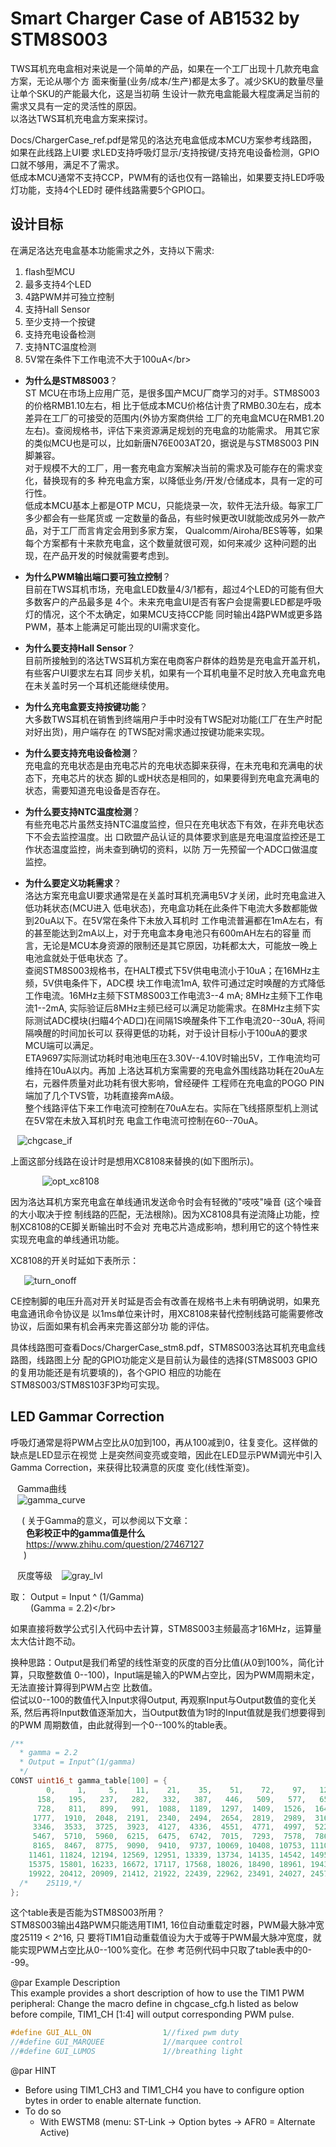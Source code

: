 # Smart Charger Case of AB1532 by STM8S003</br>

TWS耳机充电盒相对来说是一个简单的产品，如果在一个工厂出现十几款充电盒方案，无论从哪个方
面来衡量(业务/成本/生产)都是太多了。减少SKU的数量尽量让单个SKU的产能最大化，这是当初萌
生设计一款充电盒能最大程度满足当前的需求又具有一定的灵活性的原因。</br>
以洛达TWS耳机充电盒方案来探讨。</br>

Docs/ChargerCase_ref.pdf是常见的洛达充电盒低成本MCU方案参考线路图，如果在此线路上UI要
求LED支持呼吸灯显示/支持按键/支持充电设备检测，GPIO口就不够用，满足不了需求。</br>
低成本MCU通常不支持CCP，PWM有的话也仅有一路输出，如果要支持LED呼吸灯功能，支持4个LED时
硬件线路需要5个GPIO口。</br>

## 设计目标</br>
在满足洛达充电盒基本功能需求之外，支持以下需求:</br>
  1.  flash型MCU</br>
  2.  最多支持4个LED</br>
  3.  4路PWM并可独立控制</br>
  4.  支持Hall Sensor</br>
  5.  至少支持一个按键</br>
  6.  支持充电设备检测</br>
  7.  支持NTC温度检测</br>
  8.  5V常在条件下工作电流不大于100uA\</br>

  * **为什么是STM8S003**？</br>
  ST MCU在市场上应用广范，是很多国产MCU厂商学习的对手。STM8S003的价格RMB1.10左右，相
  比于低成本MCU价格估计贵了RMB0.30左右，成本差异在工厂的可接受的范围内(外协方案商供给
  工厂的充电盒MCU在RMB1.20左右)。查阅规格书，评估下来资源满足规划的充电盒的功能需求。
  用其它家的类似MCU也是可以，比如新唐N76E003AT20，据说是与STM8S003 PIN脚兼容。</br>
  对于规模不大的工厂，用一套充电盒方案解决当前的需求及可能存在的需求变化，替换现有的多
  种充电盒方案，以降低业务/开发/仓储成本，具有一定的可行性。</br>
  低成本MCU基本上都是OTP MCU，只能烧录一次，软件无法升级。每家工厂多少都会有一些尾货或
  一定数量的备品，有些时候更改UI就能改成另外一款产品，对于工厂而言肯定会用到多家方案，
  Qualcomm/Airoha/BES等等，如果每个方案都有十来款充电盒，这个数量就很可观，如何来减少
  这种问题的出现，在产品开发的时候就需要考虑到。

  * **为什么PWM输出端口要可独立控制**？</br>
目前在TWS耳机市场，充电盒LED数量4/3/1都有，超过4个LED的可能有但大多数客户的产品最多是
4个。未来充电盒UI是否有客户会提需要LED都是呼吸灯的情况，这个不太确定，如果MCU支持CCP能
同时输出4路PWM或更多路PWM，基本上能满足可能出现的UI需求变化。

  * **为什么要支持Hall Sensor**？</br>
目前所接触到的洛达TWS耳机方案在电商客户群体的趋势是充电盒开盖开机，有些客户UI要求左右耳
同步关机，如果有一个耳机电量不足时放入充电盒充电在未关盖时另一个耳机还能继续使用。

  * **为什么充电盒要支持按键功能**？</br>
大多数TWS耳机在销售到终端用户手中时没有TWS配对功能(工厂在生产时配对好出货)，用户端存在
的TWS配对需求通过按键功能来实现。

  * **为什么要支持充电设备检测**？</br>
充电盒的充电状态是由充电芯片的充电状态脚来获得，在未充电和充满电的状态下，充电芯片的状态
脚的L或H状态是相同的，如果要得到充电盒充满电的状态，需要知道充电设备是否存在。

  * **为什么要支持NTC温度检测**？</br>
有些充电芯片虽然支持NTC温度监控，但只在充电状态下有效，在非充电状态下不会去监控温度。出
口欧盟产品认证的具体要求到底是充电温度监控还是工作状态温度监控，尚未查到确切的资料，以防
万一先预留一个ADC口做温度监控。

  * **为什么要定义功耗需求**？</br>
洛达方案充电盒UI要求通常是在关盖时耳机充满电5V才关闭，此时充电盒进入低功耗状态(MCU进入
低电状态)，充电盒功耗在此条件下电流大多数都能做到20uA以下。在5V常在条件下未放入耳机时
工作电流普遍都在1mA左右，有的甚至能达到2mA以上，对于充电盒本身电池只有600mAH左右的容量
而言，无论是MCU本身资源的限制还是其它原因，功耗都太大，可能放一晚上电池盒就处于低电状态
了。</br>
查阅STM8S003规格书，在HALT模式下5V供电电流小于10uA；在16MHz主频，5V供电条件下，ADC模
块工作电流1mA, 软件可通过定时唤醒的方式降低工作电流。16MHz主频下STM8S003工作电流3--4
mA; 8MHz主频下工作电流1--2mA, 实际验证后8MHz主频已经可以满足功能需求。在8MHz主频下实
际测试ADC模块(扫瞄4个AD口)在间隔1S唤醒条件下工作电流20--30uA, 将间隔唤醒的时间加长可以
获得更低的功耗，对于设计目标小于100uA的要求MCU端可以满足。</br>
ETA9697实际测试功耗时电池电压在3.30V--4.10V时输出5V，工作电流均可维持在10uA以内。再加
上洛达耳机方案需要的充电盒外围线路功耗在20uA左右，元器件质量对此功耗有很大影响，曾经硬件
工程师在充电盒的POGO PIN端加了几个TVS管，功耗直接奔mA级。</br>
整个线路评估下来工作电流可控制在70uA左右。实际在飞线搭原型机上测试在5V常在未放入耳机时充
电盒工作电流可控制在60--70uA。</br>

  &ensp; ![chgcase_if](https://i.loli.net/2020/08/21/P3Xr5TRiD6EHqom.png)</br>

上面这部分线路在设计时是想用XC8108来替换的(如下图所示)。

  &ensp; &ensp; &ensp; &ensp;&ensp;   ![opt_xc8108](https://i.loli.net/2020/08/21/pYotXVFPIfyCMhU.png)</br>

因为洛达耳机方案充电盒在单线通讯发送命令时会有轻微的"吱吱"噪音 (这个噪音的大小取决于控
制线路的匹配，无法根除)。因为XC8108具有逆流降止功能，控制XC8108的CE脚关断输出时不会对
充电芯片造成影响，想利用它的这个特性来实现充电盒的单线通讯功能。

XC8108的开关时延如下表所示：</br>

&ensp; &ensp; ![turn_onoff](https://i.loli.net/2020/08/21/SOW5dyrhoYHU4m6.png)

CE控制脚的电压升高对开关时延是否会有改善在规格书上未有明确说明，如果充电盒通讯命令协议是
以1ms单位来计时，用XC8108来替代控制线路可能需要修改协议，后面如果有机会再来完善这部分功
能的评估。

具体线路图可查看Docs/ChargerCase_stm8.pdf，STM8S003洛达耳机充电盒线路图，线路图上分
配的GPIO功能定义是目前认为最佳的选择(STM8S003 GPIO的复用功能还是有坑要填的)，各个GPIO
相应的功能在STM8S003/STM8S103F3P均可实现。


## LED Gammar Correction</br>

呼吸灯通常是将PWM占空比从0加到100，再从100减到0，往复变化。这样做的缺点是LED显示在视觉
上是突然间变亮或变暗，因此在LED显示PWM调光中引入Gamma Correction，来获得比较满意的灰度
变化(线性渐变)。</br>

&ensp; Gamma曲线</br>
&ensp; ![gamma_curve](https://i.loli.net/2020/08/21/2vhMTdngiIUDtRf.png)</br>

&ensp;&ensp;  ( 关于Gamma的意义，可以参阅以下文章：</br>
&ensp;&ensp;&ensp;  **色彩校正中的gamma值是什么** </br>
&ensp;&ensp;&ensp;  https://www.zhihu.com/question/27467127</br>
&ensp;&ensp;&ensp;)

&ensp; 灰度等级
&ensp; ![gray_lvl](https://i.loli.net/2020/08/21/1pYxZtKVITnbJMi.png)

取： Output = Input ^ (1/Gamma)</br>
&ensp;&ensp;&ensp;&ensp;     (Gamma = 2.2)\</br>

如果直接将数学公式引入代码中去计算，STM8S003主频最高才16MHz，运算量太大估计跑不动。

换种思路：Output是我们希望的线性渐变的灰度的百分比值(从0到100%，简化计算，只取整数值
         0--100)，Input端是输入的PWM占空比，因为PWM周期未定，无法直接计算得到PWM占空
         比数值。</br>
         偿试以0--100的数值代入Input求得Output, 再观察Input与Output数值的变化关系,
         然后再将Input数值逐渐加大，当Output数值为1时的Input值就是我们想要得到的PWM
         周期数值，由此就得到一个0--100%的table表。</br>
```c
/**
  * gamma = 2.2
  * Output = Input^(1/gamma)
  */
CONST uint16_t gamma_table[100] = {
	    0,     1,     5,    11,    21,    35,    51,    72,    97,   126,
	  158,   195,   237,   282,   332,   387,   446,   509,   577,   650,
	  728,   811,   899,   991,  1088,  1189,  1297,  1409,  1526,  1649,
	 1777,  1910,  2048,  2191,  2340,  2494,  2654,  2819,  2989,  3165,
	 3346,  3533,  3725,  3923,  4127,  4336,  4551,  4771,  4997,  5229,
	 5467,  5710,  5960,  6215,  6475,  6742,  7015,  7293,  7578,  7867,
	 8165,  8467,  8775,  9090,  9410,  9737, 10069, 10408, 10753, 11104,
	11461, 11824, 12194, 12569, 12951, 13339, 13734, 14135, 14542, 14955,
	15375, 15801, 16233, 16672, 17117, 17568, 18026, 18490, 18961, 19438,
	19922, 20412, 20909, 21412, 21922, 22439, 22962, 23491, 24027, 24570,
  /*	25119,*/
};
```

这个table表是否能为STM8S003所用？</br>
STM8S003输出4路PWM只能选用TIM1, 16位自动重载定时器，PWM最大脉冲宽度25119 < 2^16, 只
要将TIM1自动重载值设为大于或等于PWM最大脉冲宽度，就能实现PWM占空比从0--100%变化。在参
考范例代码中只取了table表中的0--99。</br>



@par Example Description</br>
This example provides a short description of how to use the TIM1 PWM peripheral:
Change the macro define in chgcase_cfg.h listed as below before compile,
TIM1_CH [1:4] will output corresponding PWM pulse.</br>

```c
#define GUI_ALL_ON                1//fixed pwm duty
//#define GUI_MARQUEE             1//marquee control
//#define GUI_LUMOS               1//breathing light
```

@par HINT</br>
- Before using TIM1_CH3 and TIM1_CH4 you have to configure option bytes in order
  to enable alternate function.</br>
- To do so</br>
  - With EWSTM8 (menu: ST-Link -> Option bytes -> AFR0 = Alternate Active)
